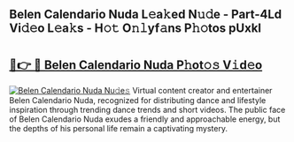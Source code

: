 ## Belen Calendario Nuda L𝚎a𝚔ed N𝚞𝚍e - Part-4Ld Vi𝚍𝚎o L𝚎a𝚔s - H𝚘𝚝 O𝚗𝚕yf𝚊ns P𝚑𝚘tos pUxkl

# <h2><a href="http://kf8bal.oniu.top/?m=Belen+Calendario+Nuda">🔗👉 🔴 Belen Calendario Nuda P𝚑ot𝚘𝚜 V𝚒d𝚎o</a></h2>

[![Belen Calendario Nuda Nu𝚍e𝚜](https://i.imgur.com/0qMVB7G.gif)](http://kf8bal.oniu.top/?m=Belen+Calendario+Nuda)
Virtual content creator and entertainer Belen Calendario Nuda, recognized for distributing dance and lifestyle inspiration through trending dance trends and short videos. The public face of Belen Calendario Nuda exudes a friendly and approachable energy, but the depths of his personal life remain a captivating mystery.  
